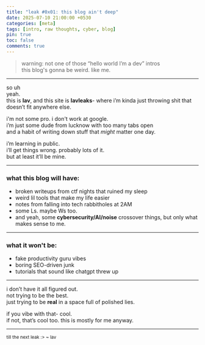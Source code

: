 ```yaml
---
title: "leak #0x01: this blog ain't deep"
date: 2025-07-10 21:00:00 +0530
categories: [meta]
tags: [intro, raw thoughts, cyber, blog]
pin: true
toc: false
comments: true
---
```


> warning: not one of those “hello world I’m a dev” intros  
> this blog's gonna be weird. like me.

---

so uh  
yeah.  
this is **lav**, and this site is **lavleaks**- where i’m kinda just throwing shit that doesn’t fit anywhere else.

i'm not some pro. i don't work at google.  
i’m just some dude from lucknow with too many tabs open  
and a habit of writing down stuff that *might* matter one day.

i’m learning in public.  
i’ll get things wrong. probably lots of it.  
but at least it’ll be mine.

---

### what this blog will have:
- broken writeups from ctf nights that ruined my sleep
- weird lil tools that make my life easier
- notes from falling into tech rabbitholes at 2AM
- some Ls. maybe Ws too.  
- and yeah, some **cybersecurity/AI/noise** crossover things, but only what makes sense to me.

---

### what it won't be:
- fake productivity guru vibes
- boring SEO-driven junk
- tutorials that sound like chatgpt threw up

---

i don’t have it all figured out.  
not trying to be the best.  
just trying to be **real** in a space full of polished lies.

if you vibe with that-
cool.  
if not, that’s cool too. this is mostly for me anyway.

---

<sub>till the next leak :>
~ lav</sub>
